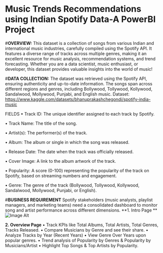# Music Trends Recommendations using Indian Spotify Data-A PowerBI Project

#**OVERVIEW:**
This dataset is a collection of songs from various Indian and international music industries, carefully compiled using the Spotify API. It features a diverse range of tracks across multiple genres, making it an excellent resource for music analysis, recommendation systems, and trend forecasting. Whether you are a data scientist, music enthusiast, or developer, this dataset provides valuable insights into the world of music!

#**DATA COLLECTION:**
The dataset was retrieved using the Spotify API, ensuring authenticity and up-to-date information. The songs span across different regions and genres, including Bollywood, Tollywood, Kollywood, Sandalwood, Mollywood, Punjabi, and English music.
Dataset: https://www.kaggle.com/datasets/bhanuprakashchegondi/spotify-india-music

FIELDS
•	Track ID: The unique identifier assigned to each track by Spotify.

•	Track Name: The title of the song.

•	Artist(s): The performer(s) of the track.

•	Album: The album or single in which the song was released.

•	Release Date: The date when the track was officially released.

•	Cover Image: A link to the album artwork of the track.

•	Popularity: A score (0-100) representing the popularity of the track on Spotify, based on streaming numbers and engagement.

•	Genre: The genre of the track (Bollywood, Tollywood, Kollywood, Sandalwood, Mollywood, Punjabi, or English).

#**BUSINESS REQUIREMENT**
Spotify stakeholders (music analysts, playlist managers, and marketing teams) need a consolidated dashboard to monitor song and artist performance across different dimensions.
**1.	Intro Page **
![Image Alt]()

**2.	Overview Page**
•	Track KPIs like Total Albums, Total Artists, Total Genres, Tracks Released.
•	Compare Musicians by Genre and see their share.
•	Analyze Tracks by Year (Recent Years)
•	View Genre Over Years upon popular genres.
•	Trend analysis of Popularity by Genres & Popularity by Musicians/Artist
•	Highlight Top Songs & Top Artists by Popularity.
